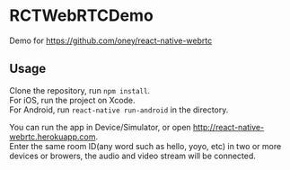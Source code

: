 # RCTWebRTCDemo
Demo for https://github.com/oney/react-native-webrtc
## Usage
Clone the repository, run `npm install`.  
For iOS, run the project on Xcode.  
For Android, run `react-native run-android` in the directory.  

You can run the app in Device/Simulator, or open http://react-native-webrtc.herokuapp.com.   
Enter the same room ID(any word such as hello, yoyo, etc) in two or more devices or browers, the audio and video stream will be connected.
